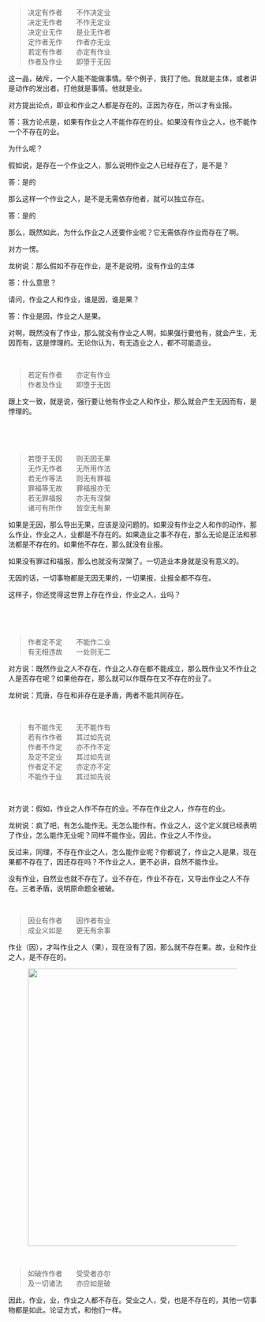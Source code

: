 <blockquote data-pid="NXQgxiDv">决定有作者　　不作决定业<br/>决定无作者　　不作无定业<br/>决定业无作　　是业无作者<br/>定作者无作　　作者亦无业　<br/>若定有作者　　亦定有作业<br/>作者及作业　　即堕于无因　</blockquote><p data-pid="Drz9tnqn">这一品，破斥，一个人能不能做事情。举个例子，我打了他。我就是主体，或者讲是动作的发出者。打他就是事情。他就是业。</p><p data-pid="4oLFHrn6">对方提出论点，即业和作业之人都是存在的。正因为存在，所以才有业报。</p><p data-pid="gDoKgdq2">答：我方论点是，如果有作业之人不能作存在的业。如果没有作业之人，也不能作一个不存在的业。</p><p data-pid="towNPqqs">为什么呢？</p><p data-pid="sBqStx4o">假如说，是存在一个作业之人，那么说明作业之人已经存在了，是不是？</p><p data-pid="WHI-aGXy">答：是的</p><p data-pid="o_-0X3Uq">那么这样一个作业之人，是不是无需依存他者，就可以独立存在。</p><p data-pid="CzbRkDHK">答：是的</p><p data-pid="2W8_lybF">那么，既然如此，为什么作业之人还要作业呢？它无需依存作业而存在了啊。</p><p data-pid="N-m1pCPX">对方一愣。</p><p data-pid="zbtH5wkh">龙树说：那么假如不存在作业，是不是说明，没有作业的主体</p><p data-pid="xwm8eeBk">答：什么意思？</p><p data-pid="FnLkyjx6">请问，作业之人和作业，谁是因，谁是果？</p><p data-pid="nH3qhsCi">答：作业是因，作业之人是果。</p><p data-pid="wUInGx5w">对啊，既然没有了作业，那么就没有作业之人啊，如果强行要他有，就会产生，无因而有，这是悖理的。无论你认为，有无造业之人，都不可能造业。</p><p class="ztext-empty-paragraph"><br/></p><blockquote data-pid="zMcrIiO8">若定有作者　　亦定有作业<br/>作者及作业　　即堕于无因　</blockquote><p data-pid="-Rn90M6r">跟上文一致，就是说，强行要让他有作业之人和作业，那么就会产生无因而有，是悖理的。</p><p class="ztext-empty-paragraph"><br/></p><p class="ztext-empty-paragraph"><br/></p><blockquote data-pid="rMzDQWjN">若堕于无因　　则无因无果<br/>无作无作者　　无所用作法<br/>若无作等法　　则无有罪福<br/>罪福等无故　　罪福报亦无<br/>若无罪福报　　亦无有涅槃<br/>诸可有所作　　皆空无有果　</blockquote><p data-pid="51qdujWO">如果是无因，那么导出无果，应该是没问题的。如果没有作业之人和作的动作，那么作业，作业之人，业都是不存在的。如果造业之事不存在，那么无论是正法和邪法都是不存在的。如果他不存在，那么就没有业报。</p><p data-pid="ZdpruBvs">如果没有罪过和福报，那么也就没有涅槃了。一切造业本身就是没有意义的。</p><p data-pid="eriTY9DN">无因的话，一切事物都是无因无果的，一切果报，业报全都不存在。</p><p data-pid="3r1X10pH">这样子，你还觉得这世界上存在作业，作业之人，业吗？</p><p class="ztext-empty-paragraph"><br/></p><p class="ztext-empty-paragraph"><br/></p><blockquote data-pid="LeYo1TqM">作者定不定　　不能作二业<br/>有无相违故　　一处则无二</blockquote><p data-pid="wHkO6MVz">对方说：既然作业之人不存在，作业之人存在都不能成立，那么既作业又不作业之人是否存在呢？如果他存在，那么就可以作既存在又不存在的业了。</p><p data-pid="h-7ilF-j">龙树说：荒唐，存在和非存在是矛盾，两者不能共同存在。</p><p class="ztext-empty-paragraph"><br/></p><blockquote data-pid="3WcqmDBg">有不能作无　　无不能作有<br/>若有作作者　　其过如先说<br/>作者不作定　　亦不作不定<br/>及定不定业　　其过如先说<br/>作者定不定　　亦定亦不定<br/>不能作于业　　其过如先说　</blockquote><p class="ztext-empty-paragraph"><br/></p><p data-pid="8uFUxoXg">对方说：假如，作业之人作不存在的业。不存在作业之人，作存在的业。</p><p data-pid="-F9FxQBq">龙树说：疯了吧，有怎么能作无。无怎么能作有。作业之人，这个定义就已经表明了作业，怎么能作无业呢？同样不能作业。因此，作业之人不作业。</p><p data-pid="SxYdQZLj">反过来，同理，不存在作业之人，怎么能作业呢？你都说了，作业之人是果，现在果都不存在了，因还存在吗？不作业之人，更不必讲，自然不能作业。</p><p data-pid="y-u9q1ur">没有作业，自然业也就不存在了。业不存在，作业不存在，又导出作业之人不存在。三者矛盾，说明原命题全被破。</p><p class="ztext-empty-paragraph"><br/></p><blockquote data-pid="-FymlIMV">因业有作者　　因作者有业<br/>成业义如是　　更无有余事</blockquote><p data-pid="66tA2Hd0">作业（因），才叫作业之人（果），现在没有了因，那么就不存在果。故，业和作业之人，是不存在的。</p><figure data-size="normal"><img src="https://pic1.zhimg.com/v2-e75757091cadb8b3580b68f002e5f550_b.jpg" data-caption="" data-size="normal" data-rawwidth="563" data-rawheight="412" class="origin_image zh-lightbox-thumb" width="563" data-original="https://pic1.zhimg.com/v2-e75757091cadb8b3580b68f002e5f550_r.jpg" data-original-token="v2-e75757091cadb8b3580b68f002e5f550"/></figure><p class="ztext-empty-paragraph"><br/></p><blockquote data-pid="7HJql5I8">如破作作者　　受受者亦尔<br/>及一切诸法　　亦应如是破　</blockquote><p data-pid="ZAlNm6WY">因此，作业，业，作业之人都不存在。受业之人，受，也是不存在的，其他一切事物都是如此。论证方式，和他们一样。</p><p></p><p></p>